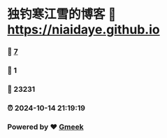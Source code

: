 # 独钓寒江雪的博客 :link: https://niaidaye.github.io 
### :page_facing_up: [7](https://niaidaye.github.io/tag.html) 
### :speech_balloon: 1 
### :hibiscus: 23231 
### :alarm_clock: 2024-10-14 21:19:19 
### Powered by :heart: [Gmeek](https://github.com/Meekdai/Gmeek)
